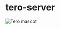 # tero-server

![Tero mascot](https://images.vexels.com/content/212931/preview/uruguay-tero-hand-drawn-81fe46.png)